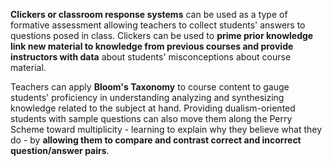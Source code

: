 **Clickers or classroom response systems** can be used as a type of formative assessment allowing teachers to collect students' answers to questions posed in class. Clickers can be used to **prime prior knowledge link new material to knowledge from previous courses and provide instructors with data** about students' misconceptions about course material.

Teachers can apply **Bloom's Taxonomy** to course content to gauge students' proficiency in understanding analyzing and synthesizing knowledge related to the subject at hand. Providing dualism-oriented students with sample questions can also move them along the Perry Scheme toward multiplicity - learning to explain why they believe what they do - by **allowing them to compare and contrast correct and incorrect question/answer pairs**.